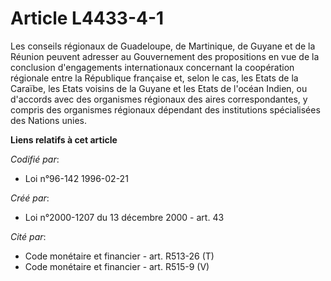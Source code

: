 # Article L4433-4-1

Les conseils régionaux de Guadeloupe, de Martinique, de Guyane et de la Réunion peuvent adresser au Gouvernement des
propositions en vue de la conclusion d'engagements internationaux concernant la coopération régionale entre la République
française et, selon le cas, les Etats de la Caraïbe, les Etats voisins de la Guyane et les Etats de l'océan Indien, ou
d'accords avec des organismes régionaux des aires correspondantes, y compris des organismes régionaux dépendant des
institutions spécialisées des Nations unies.

**Liens relatifs à cet article**

_Codifié par_:

  - Loi n°96-142 1996-02-21

_Créé par_:

  - Loi n°2000-1207 du 13 décembre 2000 - art. 43

_Cité par_:

  - Code monétaire et financier - art. R513-26 (T)
  - Code monétaire et financier - art. R515-9 (V)
